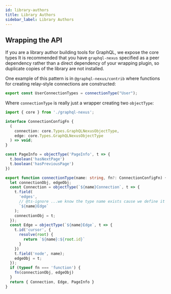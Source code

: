 ```yaml
---
id: library-authors
title: Library Authors
sidebar_label: Library Authors
---
```


## Wrapping the API

If you are a library author building tools for GraphQL, we expose the core types
It is recommended that you have `graphql-nexus` specified as a peer dependency rather
than a direct dependency of your wrapping plugin, so duplicate copies of the library are
not installed.

One example of this pattern is in `@graphql-nexus/contrib` where functions for creating relay-style connections are constructed:

```ts
export const UserConnectionTypes = connectionType("User");
```

Where `connectionType` is really just a wrapper creating two `objectType`:

```ts
import { core } from './graphql-nexus';

interface ConnectionConfigFn {
  (
    connection: core.Types.GraphQLNexusObjectType,
    edge: core.Types.GraphQLNexusObjectType
  ) => void;
}

const PageInfo = objectType('PageInfo', t => {
  t.boolean('hasNextPage')
  t.boolean('hasPreviousPage')
})

export function connectionType(name: string, fn?: ConnectionConfigFn) {
  let connectionObj, edgeObj;
  const Connection = objectType(`${name}Connection`, t => {
    t.field(
      'edges',
      // @ts-ignore ...we know the type name exists cause we define it below :)
      `${name}Edge`
    );
    connectionObj = t;
  });
  const Edge = objectType(`${name}Edge`, t => {
    t.id('cursor', {
      resolve(root) {
        return `${name}:${root.id}`
      }
    })
    t.field('node', name);
    edgeObj = t;
  });
  if (typeof fn === 'function') {
    fn(connectionObj, edgeObj)
  }
  return { Connection, Edge, PageInfo }
}
```

